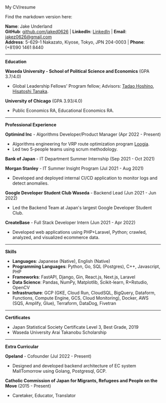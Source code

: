 My CV/resume


Find the markdown version here: 

**Name**: Jake Underland  
**GitHub**: [github.com/jaked0626](https://github.com/jaked0626) | **LinkedIn**: [LinkedIn](https://www.linkedin.com/in/jake-underland-720126201/) | **Email**: jakez0626@gmail.com  
**Address**: 5-629-1 Nakazato, Kiyose, Tokyo, JPN 204-0003 | **Phone**: (+81)90 1461 8440  

---

**Education**

**Waseda University - School of Political Science and Economics** (GPA 3.7/4.0)  
- Global Leadership Fellows' Program fellow; Advisors: [Tadao Hoshino](https://tadaohoshino.wordpress.com/), [Hisatoshi Tanaka](https://waseda.pure.elsevier.com/en/persons/hisatoshi-tanaka).

**University of Chicago** (GPA 3.93/4.0)  
- Public Economics RA, Educational Economics RA.

---

**Professional Experience**

**Optimind Inc** - Algorithms Developer/Product Manager (Apr 2022 - Present)
- Algorithms engineering for VRP route optimization program [Loogia](https://loogia.jp/?_ga=2.72237267.1726635224.1669133714-1962149220.1665458028).
- Led two 5-people teams using scrum methodology.

**Bank of Japan** - IT Department Summer Internship (Sep 2021 - Oct 2021)

**Morgan Stanley** - IT Summer Insight Program (Jul 2021 - Aug 2021)
- Developed and deployed internal CI/CD application to monitor logs and detect anomalies.

**Google Developer Student Club Waseda** - Backend Lead (Jun 2021 - Jun 2022)
- Led the Backend Team at Japan's largest Google Developer Student Club.

**CreateBase** - Full Stack Developer Intern (Jun 2021 - Apr 2022)
- Developed web applications using PHP+Laravel, Python; crawled, analyzed, and visualized ecommerce data.

---

**Skills**
- **Languages**: Japanese (Native), English (Native)
- **Programming Languages**: Python, Go, SQL (Postgres), C++, Javascript, PHP
- **Frameworks**: FastAPI, Django, Gin, React.js, Next.js, Laravel
- **Data Science**: Pandas, NumPy, Matplotlib, Scikit-learn, R+Rstudio, OpenCV
- **Infrastructure**: GCP (GKE, Cloud Run, CloudSQL, BigQuery, Dataform, Functions, Compute Engine, GCS, Cloud Monitoring), Docker, AWS (SQS, Amplify, Glue), Terraform, DataDog, Fivetran

---

**Certificates**
- Japan Statistical Society Certificate Level 3, Best Grade, 2019
- Waseda University Arai Takanobu Scholarship

---

**Extra Curricular**

**Opeland** - Cofounder (Jul 2022 - Present)
- Designed and developed backend architecture of EC system MallTomorrow using Golang, Postgresql, GCP.

**Catholic Commission of Japan for Migrants, Refugees and People on the Move** (2015 - Present)
- Caretaker, Educator, Translator

